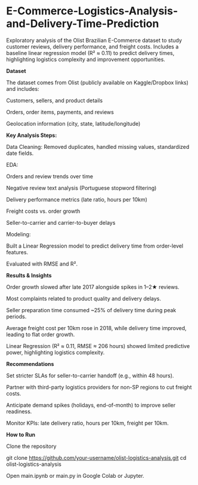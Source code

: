 # E-Commerce-Logistics-Analysis-and-Delivery-Time-Prediction
Exploratory analysis of the Olist Brazilian E-Commerce dataset to study customer reviews, delivery performance, and freight costs. Includes a baseline linear regression model (R² ≈ 0.11) to predict delivery times, highlighting logistics complexity and improvement opportunities.


**Dataset**

The dataset comes from Olist (publicly available on Kaggle/Dropbox links) and includes:

Customers, sellers, and product details

Orders, order items, payments, and reviews

Geolocation information (city, state, latitude/longitude)



**Key Analysis Steps:**

Data Cleaning: Removed duplicates, handled missing values, standardized date fields.

EDA:

Orders and review trends over time

Negative review text analysis (Portuguese stopword filtering)

Delivery performance metrics (late ratio, hours per 10km)

Freight costs vs. order growth

Seller-to-carrier and carrier-to-buyer delays

Modeling:

Built a Linear Regression model to predict delivery time from order-level features.

Evaluated with RMSE and R².



**Results & Insights**

Order growth slowed after late 2017 alongside spikes in 1–2★ reviews.

Most complaints related to product quality and delivery delays.

Seller preparation time consumed ~25% of delivery time during peak periods.

Average freight cost per 10km rose in 2018, while delivery time improved, leading to flat order growth.

Linear Regression (R² ≈ 0.11, RMSE ≈ 206 hours) showed limited predictive power, highlighting logistics complexity.



**Recommendations**

Set stricter SLAs for seller-to-carrier handoff (e.g., within 48 hours).

Partner with third-party logistics providers for non-SP regions to cut freight costs.

Anticipate demand spikes (holidays, end-of-month) to improve seller readiness.

Monitor KPIs: late delivery ratio, hours per 10km, freight per 10km.




**How to Run**

Clone the repository

git clone https://github.com/your-username/olist-logistics-analysis.git
cd olist-logistics-analysis


Open main.ipynb or main.py in Google Colab or Jupyter.
